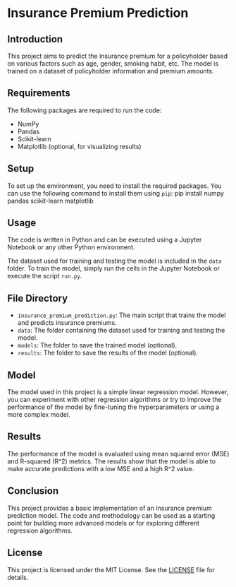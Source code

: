 # Insurance Premium Prediction

## Introduction

This project aims to predict the insurance premium for a policyholder based on various factors such as age, gender, smoking habit, etc. The model is trained on a dataset of policyholder information and premium amounts.

## Requirements

The following packages are required to run the code:

- NumPy
- Pandas
- Scikit-learn
- Matplotlib (optional, for visualizing results)

## Setup

To set up the environment, you need to install the required packages. You can use the following command to install them using `pip`: pip install numpy pandas scikit-learn matplotlib

## Usage

The code is written in Python and can be executed using a Jupyter Notebook or any other Python environment.

The dataset used for training and testing the model is included in the `data` folder. To train the model, simply run the cells in the Jupyter Notebook or execute the script `run.py`.

## File Directory

- `insurance_premium_prediction.py`: The main script that trains the model and predicts insurance premiums.
- `data`: The folder containing the dataset used for training and testing the model.
- `models`: The folder to save the trained model (optional).
- `results`: The folder to save the results of the model (optional).

## Model

The model used in this project is a simple linear regression model. However, you can experiment with other regression algorithms or try to improve the performance of the model by fine-tuning the hyperparameters or using a more complex model.

## Results

The performance of the model is evaluated using mean squared error (MSE) and R-squared (R^2) metrics. The results show that the model is able to make accurate predictions with a low MSE and a high R^2 value.

## Conclusion

This project provides a basic implementation of an insurance premium prediction model. The code and methodology can be used as a starting point for building more advanced models or for exploring different regression algorithms.

## License

This project is licensed under the MIT License. See the [LICENSE](LICENSE) file for details.
